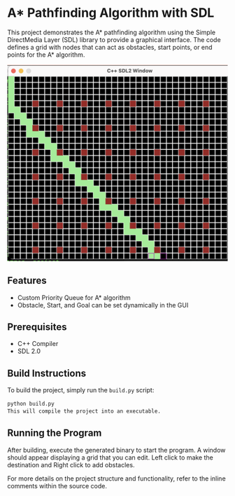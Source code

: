 # A* Pathfinding Algorithm with SDL

This project demonstrates the A* pathfinding algorithm using the Simple DirectMedia Layer (SDL) library to provide a graphical interface. The code defines a grid with nodes that can act as obstacles, start points, or end points for the A* algorithm.

![Visual Demonstration](images/visual.png)

## Features

- Custom Priority Queue for A* algorithm
- Obstacle, Start, and Goal can be set dynamically in the GUI

## Prerequisites

- C++ Compiler
- SDL 2.0


## Build Instructions

To build the project, simply run the `build.py` script:

```bash
python build.py
This will compile the project into an executable.
```
## Running the Program
After building, execute the generated binary to start the program. A window should appear displaying a grid that you can edit. Left click to make the destination and Right click to add obstacles.

For more details on the project structure and functionality, refer to the inline comments within the source code.
